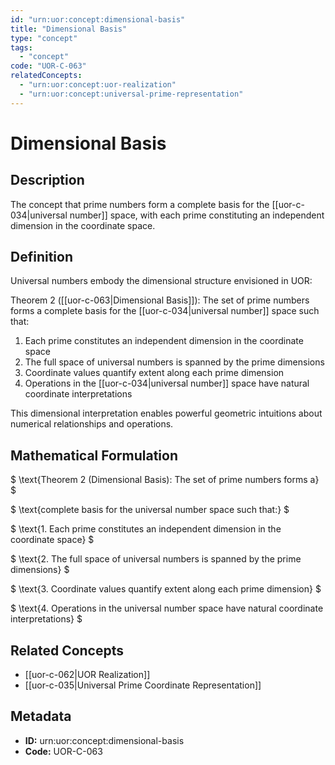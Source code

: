 ```yaml
---
id: "urn:uor:concept:dimensional-basis"
title: "Dimensional Basis"
type: "concept"
tags:
  - "concept"
code: "UOR-C-063"
relatedConcepts:
  - "urn:uor:concept:uor-realization"
  - "urn:uor:concept:universal-prime-representation"
---
```


# Dimensional Basis

## Description

The concept that prime numbers form a complete basis for the [[uor-c-034|universal number]] space, with each prime constituting an independent dimension in the coordinate space.

## Definition

Universal numbers embody the dimensional structure envisioned in UOR:

Theorem 2 ([[uor-c-063|Dimensional Basis]]): The set of prime numbers forms a complete basis for the [[uor-c-034|universal number]] space such that:

1. Each prime constitutes an independent dimension in the coordinate space
2. The full space of universal numbers is spanned by the prime dimensions
3. Coordinate values quantify extent along each prime dimension
4. Operations in the [[uor-c-034|universal number]] space have natural coordinate interpretations

This dimensional interpretation enables powerful geometric intuitions about numerical relationships and operations.

## Mathematical Formulation

$
\text{Theorem 2 (Dimensional Basis): The set of prime numbers forms a}
$

$
\text{complete basis for the universal number space such that:}
$

$
\text{1. Each prime constitutes an independent dimension in the coordinate space}
$

$
\text{2. The full space of universal numbers is spanned by the prime dimensions}
$

$
\text{3. Coordinate values quantify extent along each prime dimension}
$

$
\text{4. Operations in the universal number space have natural coordinate interpretations}
$

## Related Concepts

- [[uor-c-062|UOR Realization]]
- [[uor-c-035|Universal Prime Coordinate Representation]]

## Metadata

- **ID:** urn:uor:concept:dimensional-basis
- **Code:** UOR-C-063
